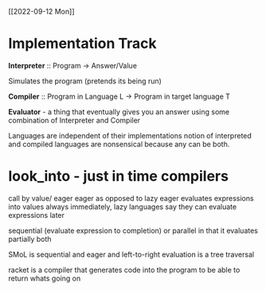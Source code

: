 [[2022-09-12 Mon]]

# Implementation Track
**Interpreter** :: Program -> Answer/Value

Simulates the program (pretends its being run)

**Compiler** :: Program in Language L -> Program in target language T 

**Evaluator** - a thing that eventually gives you an answer using some combination of Interpreter and Compiler

Languages are independent of their implementations
notion of interpreted and compiled languages are nonsensical because any can be both.

 # look_into - just in time compilers

call by value/ eager 
eager as opposed to lazy
eager evaluates expressions into values always immediately,
lazy languages say they can evaluate expressions later

sequential (evaluate expression to completion) or parallel in that it evaluates partially both

SMoL is sequential and eager and left-to-right
evaluation is a tree traversal

racket is a compiler that generates code into the program to be able to return whats going on


